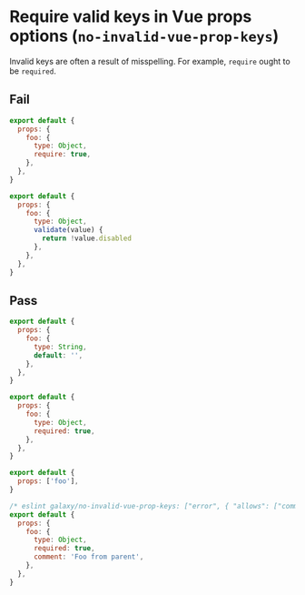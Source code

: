 # Require valid keys in Vue props options (`no-invalid-vue-prop-keys`)

Invalid keys are often a result of misspelling. For example, `require` ought to be `required`.

## Fail

```js
export default {
  props: {
    foo: {
      type: Object,
      require: true,
    },
  },
}
```

```js
export default {
  props: {
    foo: {
      type: Object,
      validate(value) {
        return !value.disabled
      },
    },
  },
}
```

## Pass

```js
export default {
  props: {
    foo: {
      type: String,
      default: '',
    },
  },
}
```

```js
export default {
  props: {
    foo: {
      type: Object,
      required: true,
    },
  },
}
```

```js
export default {
  props: ['foo'],
}
```

```js
/* eslint galaxy/no-invalid-vue-prop-keys: ["error", { "allows": ["comment"] }] */
export default {
  props: {
    foo: {
      type: Object,
      required: true,
      comment: 'Foo from parent',
    },
  },
}
```
